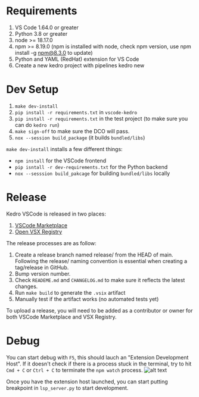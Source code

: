 # Requirements

1. VS Code 1.64.0 or greater
2. Python 3.8 or greater
3. node >= 18.17.0
4. npm >= 8.19.0 (npm is installed with node, check npm version, use npm install -g npm@8.3.0 to update)
5. Python and YAML (RedHat) extension for VS Code
6. Create a new kedro project with pipelines kedro new



 # Dev Setup
 1. `make dev-install`
 2. `pip install -r requirements.txt` in `vscode-kedro`
 3. `pip install -r requirements.txt` in the test project (to make sure you can do `kedro run`)
 4. `make sign-off` to make sure the DCO will pass.
 5. `nox --session build_package` (it builds `bundled/libs`)

`make dev-install` installs a few different things:
- `npm install` for the VSCode frontend
- `pip isntall -r dev-requirements.txt` for the Python backend
- `nox --sesssion build_pakcage` for building `bundled/libs` locally

 # Release
 Kedro VSCode is released in two places:
 1. [VSCode Marketplace](https://marketplace.visualstudio.com/manage/publishers/kedro/extensions/kedro)
 2. [Open VSX Registry](https://open-vsx.org/extension/kedro/Kedro)

 The release processes are as follow:
 1. Create a release branch named release/<version> from the HEAD of main. Following the release/<version> naming convention is essential when creating a tag/release in GitHub.
 2. Bump version number.
 3. Check `READEME.md` and `CHANGELOG.md` to make sure it reflects the latest changes.
 4. Run `make build` to generate the `.vsix` artifact
 5. Manually test if the artifact works (no automated tests yet)

To upload a release, you will need to be added as a contributor or owner for both VSCode Marketplace and VSX Registry.


# Debug
You can start debug with `F5`, this should lauch an "Extension Development Host". If it doesn't check if there is a process stuck in the terminal, try to hit `Cmd + C` or `Ctrl + C` to terminate the `npm watch` process.
![alt text](docs/assets/image.png)

Once you have the extension host launched, you can start putting breakpoint in `lsp_server.py` to start development.
